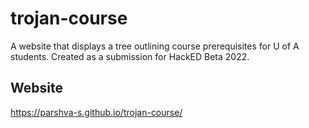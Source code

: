 # trojan-course
A website that displays a tree outlining course prerequisites for U of A students. Created as a submission for HackED Beta 2022.

## Website
https://parshva-s.github.io/trojan-course/
